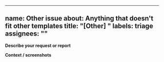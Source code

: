 <!-- .github/ISSUE_TEMPLATE/other.md -->
---
name: Other issue
about: Anything that doesn't fit other templates
title: "[Other] "
labels: triage
assignees: ""
---

**Describe your request or report**
<!-- Clear and concise description -->

**Context / screenshots**
<!-- Optional -->
